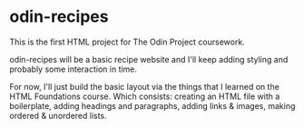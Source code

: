 # odin-recipes

This is the first HTML project for The Odin Project coursework. 

odin-recipes will be a basic recipe website and I'll keep adding styling and probably some interaction in time. 

For now, I'll just build the basic layout via the things that I learned on the HTML Foundations course. Which consists: creating an HTML file with a boilerplate, adding headings and paragraphs, adding links & images, making ordered & unordered lists.